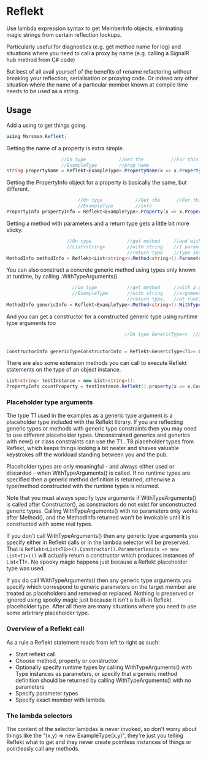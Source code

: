 # Reflekt

Use lambda expression syntax to get MemberInfo objects, eliminating magic strings from certain reflection lookups. 

Particularly useful for diagnostics (e.g. get method name for log) and situations where you need to call a proxy by name (e.g. calling a SignalR hub method from C# code)

But best of all avail yourself of the benefits of rename refactoring without breaking your reflection, serialisation or proxying code. Or indeed any other situation where the name of a particular member known at compile time needs to be used as a string.

## Usage

Add a using to get things going.

```csharp
using Marsman.Reflekt;
```

Getting the name of a property is extra simple.

```csharp
                    //On type            //Get the          //For this property
                    //ExampleType        //prop name   
string propertyName = Reflekt<ExampleType>.PropertyName(x => x.Property1);
```

Getting the PropertyInfo object for a property is basically the same, but different.

```csharp
                          //On type            //Get the      //For this property
                          //ExampleType        //info   
PropertyInfo propertyInfo = Reflekt<ExampleType>.Property(x => x.Property2);
```

Getting a method with parameters and a return type gets a little bit more sticky. 

```csharp
                      //On type             //get method     //and with       //Select the member
                      //List<string>        //with string    //1 param of
                                            //return type    //type int
MethodInfo methodInfo = Reflekt<List<string>>.Method<string>().Parameters<int>(x => x.ElementAt);
```

You can also construct a concrete generic method using types only known at runtime, by calling .WithTypeArguments()

```csharp
                        //On type           //get method     //with a generic type                 //and with         //Select the member
                        //ExampleType       //with string    //argument known only                 //no parameters   
                                            //return type,   //at runtime
MethodInfo genericInfo = Reflekt<ExampleType>.Method<string>().WithTypeArguments(typeKnownAtRuntime).Parameterless(x => x.GenericMethod<T1>);
```

And you can get a constructor for a constructed generic type using runtime type arguments too

```csharp
                                           //On type GenericType<>  //get the ctr //for a concrete type                 //Where the ctr has 2            //Select the
                                                                                  //using the runtime type              //params, int and                //constructor
                                                                                  //args                                //string
ConstructorInfo genericTypeConstructorInfo = Reflekt<GenericType<T1>>.Constructor().WithTypeArguments(typeKnownAtRuntime).Parameters<int,string>((x, y) => new GenericType<T1>(x, y));
```

There are also some extension methods you can call to execute Reflekt statements on the type of an object instance.

```csharp
List<string> testInstance = new List<string>();
PropertyInfo countProperty = testInstance.Reflekt().property(x => x.Count);
```

### Placeholder type arguments

The type T1 used in the examples as a generic type argument is a placeholder type included with the Reflekt library.
If you are reflecting generic types or methods with generic type constraints then you may need to use
different placeholder types. Unconstrained generics and generics with new() or class constraints can use
the T1...T8 placeholder types from Reflekt, which keeps things looking a bit neater and shaves valuable keystrokes
off the workload standing between you and the pub.

Placeholder types are only meaningful - and always either used or discarded - when WithTypeArguments() is called. If no runtime types are specified then a generic method definition is returned, otherwise a type/method constructed with the runtime types is returned.

Note that you must always specify type arguments if WithTypeArguments() is called after Constructor(), as constructors do not exist for unconstructed generic types. Calling WithTypeArguments() with no parameters only works after Method(), and the MethodInfo returned won't be invokable until it is constructed with some real types.

If you don't call WithTypeArguments() then any generic type arguments you specify either in Reflekt calls or in the lambda selector will be preserved. That is ``` Reflekt<List<T1>>().Constructor().Parameterless(x => new List<T1>()) ``` will actually return a constructor which produces instances of List&lt;T1&gt;. No spooky magic happens just because a Reflekt placeholder type was used.

If you do call WithTypeArguments() then any generic type arguments you specify which correspond to generic parameters on the target member are treated as placeholders and removed or replaced. Nothing is preserved or ignored using spooky magic just because it isn't a built-in Reflekt placeholder type. After all there are many situations where you need to use some arbitrary placeholder type.


### Overview of a Reflekt call

As a rule a Reflekt statement reads from left to right as such:

* Start reflekt call
* Choose method, property or constructor
* Optionally specify runtime types by calling WithTypeArguments() with Type instances as parameters, or specify that a generic method definition should be returned by calling WithTypeArguments() with no parameters
* Specify parameter types
* Specify exact member with lambda


### The lambda selectors

The content of the selector lambdas is never invoked, so don't worry about things like the "(x,y) => new ExampleType(x,y)", they're just you telling Reflekt what to get and they never create pointless instances of things or pointlessly call any methods.

